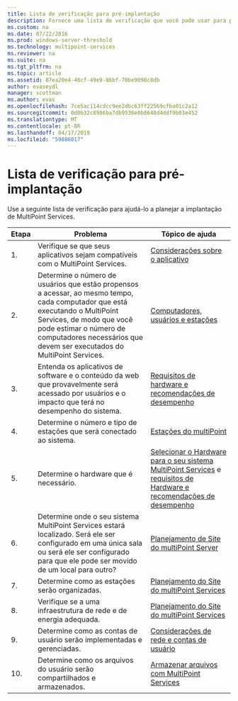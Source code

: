 ```yaml
---
title: Lista de verificação para pré-implantação
description: Fornece uma lista de verificação que você pode usar para planejar a implantação de MultiPoint Services
ms.custom: na
ms.date: 07/22/2016
ms.prod: windows-server-threshold
ms.technology: multipoint-services
ms.reviewer: na
ms.suite: na
ms.tgt_pltfrm: na
ms.topic: article
ms.assetid: 87ea20e4-46cf-49e9-86bf-70be9098c8db
author: evaseydl
manager: scottman
ms.author: evas
ms.openlocfilehash: 7ce5ac114cdcc9ee2dbc63ff22569cfba01c2a12
ms.sourcegitcommit: 0d0b32c8986ba7db9536e0b8648d4ddf9b03e452
ms.translationtype: MT
ms.contentlocale: pt-BR
ms.lasthandoff: 04/17/2019
ms.locfileid: "59886017"
---
```

# <a name="predeployment-checklist"></a>Lista de verificação para pré-implantação
Use a seguinte lista de verificação para ajudá-lo a planejar a implantação de MultiPoint Services.  
  
|Etapa|Problema|Tópico de ajuda|  
|--------|---------|--------------|  
|1.|Verifique se que seus aplicativos sejam compatíveis com o MultiPoint Services.|[Considerações sobre o aplicativo](Application-Considerations.md)|  
|2.|Determine o número de usuários que estão propensos a acessar, ao mesmo tempo, cada computador que está executando o MultiPoint Services, de modo que você pode estimar o número de computadores necessários que devem ser executados do MultiPoint Services.|[Computadores, usuários e estações](MultiPoint-services-Site-Planning.md#users-stations-and-computers)|  
|3.|Entenda os aplicativos de software e o conteúdo da web que provavelmente será acessado por usuários e o impacto que terá no desempenho do sistema.|[Requisitos de hardware e recomendações de desempenho](hardware-and-performance-recommendations.md)|  
|4.|Determine o número e tipo de estações que será conectado ao sistema.|[Estações do multiPoint](MultiPoint-services-Stations.md)|  
|5.|Determine o hardware que é necessário.|[Selecionar o Hardware para o seu sistema MultiPoint Services](Selecting-Hardware-for-Your-MultiPoint-services-System.md) e [requisitos de Hardware e recomendações de desempenho](hardware-and-performance-recommendations.md)|  
|6.|Determine onde o seu sistema MultiPoint Services estará localizado. Será ele ser configurado em uma única sala ou será ele ser configurado para que ele pode ser movido de um local para outro?|[Planejamento de Site do multiPoint Server](MultiPoint-services-Site-Planning.md)|  
|7.|Determine como as estações serão organizadas.|[Planejamento do Site do multiPoint Services](MultiPoint-services-Site-Planning.md)|  
|8.|Verifique se a uma infraestrutura de rede e de energia adequada.|[Planejamento do Site do multiPoint Services](MultiPoint-services-Site-Planning.md)|  
|9.|Determine como as contas de usuário serão implementadas e gerenciadas.|[Considerações de rede e contas de usuário](Network-Considerations-and-User-Accounts.md)|  
|10.|Determine como os arquivos do usuário serão compartilhados e armazenados.|[Armazenar arquivos com MultiPoint Services](Storing-Files-with-MultiPoint-services.md)|